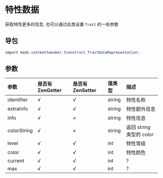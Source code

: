 # 特性数据

获取特性更多的信息, 也可以通过此类设置 `Trait` 的一些参数

## 导包

```csharp
import mods.contenttweaker.tconstruct.TraitDataRepresentation;
```

## 参数

| 参数 | 是否有 ZenGetter | 是否有 ZenSetter | 值类型 | 描述 |
| :---- | :---- | :---- | :---- | :---- |
| identifier | √ | √ | string | 特性名称 |
| extraInfo | √ | √ | string | 特性额外信息 |
| info | √ | × | string | 特性信息 |
| colorString | √ | × | string | 返回 string 类型的 color |
| level | √ | √ | int | 特性等级 |
| color | √ | √ | int | 特性颜色 |
| current | √ | √ | int | ? |
| max | √  | √ | int | ? |
